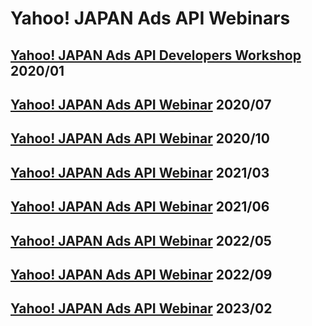 # Yahoo! JAPAN Ads API Webinars

## [Yahoo! JAPAN Ads API Developers Workshop](./202001_workshop/) 2020/01
## [Yahoo! JAPAN Ads API Webinar](./202007_webinar/) 2020/07
## [Yahoo! JAPAN Ads API Webinar](./202010_webinar/) 2020/10
## [Yahoo! JAPAN Ads API Webinar](./202103_webinar/) 2021/03
## [Yahoo! JAPAN Ads API Webinar](./202106_webinar/) 2021/06
## [Yahoo! JAPAN Ads API Webinar](./202205_webinar/) 2022/05
## [Yahoo! JAPAN Ads API Webinar](./202209_webinar/) 2022/09
## [Yahoo! JAPAN Ads API Webinar](./202302_webinar/) 2023/02

